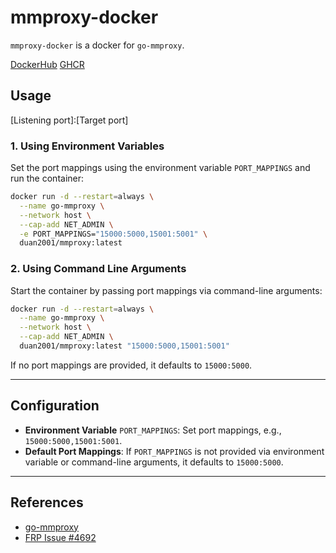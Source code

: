 # mmproxy-docker

`mmproxy-docker` is a docker for `go-mmproxy`.

[DockerHub](https://hub.docker.com/r/duan2001/mmproxy)
[GHCR](https://github.com/djylb/mmproxy-docker/pkgs/container/mmproxy)

## Usage

[Listening port]:[Target port]

### 1. Using Environment Variables

Set the port mappings using the environment variable `PORT_MAPPINGS` and run the container:

```bash
docker run -d --restart=always \
  --name go-mmproxy \
  --network host \
  --cap-add NET_ADMIN \
  -e PORT_MAPPINGS="15000:5000,15001:5001" \
  duan2001/mmproxy:latest
```

### 2. Using Command Line Arguments

Start the container by passing port mappings via command-line arguments:

```bash
docker run -d --restart=always \
  --name go-mmproxy \
  --network host \
  --cap-add NET_ADMIN \
  duan2001/mmproxy:latest "15000:5000,15001:5001"
```

If no port mappings are provided, it defaults to `15000:5000`.

---

## Configuration

- **Environment Variable** `PORT_MAPPINGS`: Set port mappings, e.g., `15000:5000,15001:5001`.
- **Default Port Mappings**: If `PORT_MAPPINGS` is not provided via environment variable or command-line arguments, it defaults to `15000:5000`.

---

## References

- [go-mmproxy](https://github.com/path-network/go-mmproxy)
- [FRP Issue #4692](https://github.com/fatedier/frp/issues/4692)  
